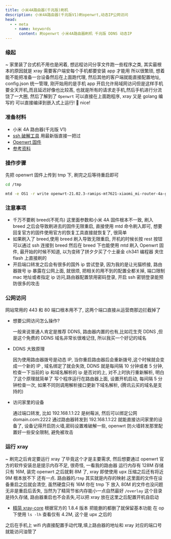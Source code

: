 ```yaml
---
title: 小米4A路由器(千兆版)刷机
description: 小米4A路由器(千兆版V1)刷openwrt,动态IP公网访问
head:
  - - meta
    - name: keywords
      content: 刷openwrt 小米4A路由器刷机 千兆版 DDNS 动态IP
---
```


### 缘起

~ 家里装了台式机不用也是闲着, 想远程访问分享文件跑一些程序之类, 其实最根本的原因就是 xray 需要客户端安每个手机都要安装 app 才能用
所以很繁琐, 想着能不能把准备一台设备然后在上面跑代理, 然后其他的客户端就能直接配置地址, config.json 统一管理, 刚开始用的是手机 app 开启允许局域网访问但是这样手机要全天开机,而且延迟好像也比较髙, 也就是所有的请求走手机,然后手机进行分流饶了一大圈,
然后了解到了 `Openwrt` 可以直接在上面跑程序, xray 又是 golang 编写的 可以直接编译到嵌入式上运行! 🐓 nice!

### 准备材料

- 小米 4A 路由器(千兆版 V1)
- [ssh 破解工具](https://github.com/acecilia/OpenWRTInvasion) 用最新版直接一把过
- [Openwrt 固件](https://openwrt.org/inbox/toh/xiaomi/xiaomi_mi_router_4a_gigabit_edition)
- [参考资料](https://blog.csdn.net/yilovexing/article/details/129688708)

### 操作步骤

先把 openwrt 固件上传到 tmp 下, 刷完之后等待重启即可

```sh
cd /tmp

mtd -e OS1 -r write openwrt-21.02.3-ramips-mt7621-xiaomi_mi-router-4a-gigabit-squashfs-sysupgrade.bin OS1
```

### 注意事项

- 千万不要刷 breed(不死鸟) 这里面参数和小米 4A 固件根本不一致, 刷入 breed 之后会导致刷进去的固件无限重启, 直接使用 mtd 命令刷入即可, 想要回复官方的固件使用官方的恢复工具直接就恢复了, 很简单
- 如果刷入了 breed,使用 breed 刷入导致无限重启, 开机的时候长按 rest 按钮 可以通过 ssh 连接到 breed 然后在 breed 下也能使用 mtd 刷入 Openwrt 固件, 最开始的时候不知道, 以为变砖了拼夕夕买了个土豪金 ch341 编程器 夹住 flash 上直接刷的
- 开启端口转发之后会有很多的国外 ip 尝试登录, 因为我的是让光猫桥接, 路由器拨号 ip 暴露在公网上面, 就很烦, 把相关的用不到的配置全都关掉, 端口限制 mac 地址或者指定 ip 访问,路由器配置禁用密码登录, 开启 ssh 密钥登录能预防很多的攻击

### 公网访问

网站常用的 443 和 80 端口根本用不了, 这两个端口直接从运营商那边拦截掉了

- 想要公网访问怎么操作?

  一般来说普通人肯定是推荐 DDNS, 路由器内置的也有,比如花生壳 DDNS ,但是这个免费的 DDNS 域名非常长很难记住, 所以我买一个好记的域名

- DDNS 大致原理

  因为使用路由器拨号是动态 IP, 当你重启路由器后会重新拨号,这个时候就会变成一个新的 IP , 域名绑定了就会失效, DDNS 就是每间隔 10 分钟或者 5 分钟, 检查一下当前的 ip 和域名解析的 ip 是否对的上, 对不上时执行重新解析, 明白了这个原理就简单了
  写个程序运行在路由器上面, 设置开机启动, 每间隔 5 分钟检查一次, 如果不同则调用解析接口更新下域名解析, (腾讯云买的域名是支持的)

- 访问家里的设备

  通过端口转发, 比如 192.168.1.1:22 是树莓派, 然后可以绑定公网 domain.com:2222 通过路由器转发到 192.168.1.1:22 就能直接访问家里的设备了, 设备记得开启防火墙,密码设置难破解一些, openwrt 防火墙转发那里配置好一些安全限制, 避免被攻击

### 运行 xray

~ 刷完之后肯定要运行 xray 了毕竟这个才是主要需求, 然后想要通过 openwrt 官方的软件安装总是提示内存不足, 很奇怪, 一看我的路由器 运行内存有 128M 存储只有 16M, 装完 openwrt 之后就剩 8M 了, xray 即使使用 upx 压缩之后还有将近 9M 根本放不下
还有一点. 路由器的`/tmp` 其实就是内存的映射.这里面的文件在设备重启之后就会清空, 虽然硬盘只有 16M 你在 tmp 下 放入 80M 的文件也没问题无非是重启后丢失, 当然为了精简节省内存能小一点自然最好
`/overlay` 这个目录是持久存储, 路由器重启也不会丢失,可以把 xray 放在这里之后配置开机自启动

- [精简 xray-core](https://github.com/wangz-code/xray-core-min) 根据官方的 1.8.4 版本 把能删的都删了就保留基本功能 在 op 下使用 `ls -lh` 查看仅有 4.2M, 这个是 upx 之后的

之后在手机上 wifi 内直接配置手动代理,填上路由器的地址和 xray 对应的端口号就能访问油管了
